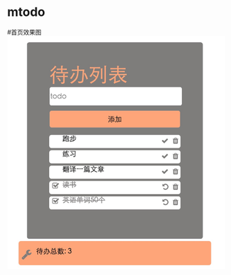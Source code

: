 # mtodo
#首页效果图  
![这是一张图片](https://github.com/mishour/mtodo/blob/master/screenshot/%E9%A6%96%E9%A1%B5%E5%9B%BE.png?raw=true)
